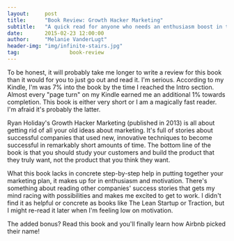 ```yaml
---
layout:     post
title:      "Book Review: Growth Hacker Marketing"
subtitle:   "A quick read for anyone who needs an enthusiasm boost in their marketing department."
date:       2015-02-23 12:00:00
author:     "Melanie VanderLugt"
header-img: "img/infinite-stairs.jpg"
tag:				book-review
---
```


To be honest, it will probably take me longer to write a review for this book than it would for you to just go out and read it. I'm serious. According to my Kindle, I'm was 7% into the book by the time I reached the Intro section. Almost every "page turn" on my Kindle earned me an additional 1% towards completion. This book is either very short or I am a magically fast reader. I'm afraid it's probably the latter.

Ryan Holiday's Growth Hacker Marketing (published in 2013) is all about getting rid of all your old ideas about marketing. It's full of stories about successful companies that used new, innovative techniques to become successful in remarkably short amounts of time. The bottom line of the book is that you should study your customers and build the product that they truly want, not the product that you think they want.

What this book lacks in concrete step-by-step help in putting together your marketing plan, it makes up for in enthusiasm and motivation. There's something about reading other companies' success stories that gets my mind racing with possibilities and makes me excited to get to work. I didn't find it as helpful or concrete as books like The Lean Startup or Traction, but I might re-read it later when I'm feeling low on motivation.

The added bonus? Read this book and you'll finally learn how Airbnb picked their name!